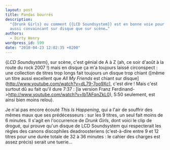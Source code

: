 ```yaml
---
layout: post
title: Pandas bourrés
description:
  "{Drunk Girls} ou comment {{LCD Soundsystem}} est en bonne voie pour être
  aussi convaincant sur disque que sur scène…"
authors:
  - Dirty Henry
wordpress_id: 599
date: "2010-04-23 12:02:35 +0200"
---
```


{_LCD Soundsystem_}, sur scène, c'est génial de A à Z (ah, ce soir d'août à la
route du rock 2007 !) mais en disque ça m'a toujours laissé circonspect : une
collection de titres trop longs fait toujours un disque trop chiant ([même un
titre aussi excellent que *All My Friends* est chiant sur
disque](http://www.youtube.com/watch?v=dL79-7oo9Xc], c'est dire ! Mais c'est
surtout dû au fait qu'il dure 7:37 : [la version Franz
Ferdinand->http://www.youtube.com/watch?v=IbTAFqnZkL0), 5:50 seulement, est
ainsi bien moins relou).

Je n'ai pas encore écouté _This Is Happening_, qui a l'air de souffrir des mêmes
maux que ses prédécesseurs : sur les 9 titres, un seul fait moins de 6 minutes.
Il s'agit en l'occurrence de _Drunk Girls_, dont voici le clip de drogué, qui
prouve qu'un disque de LCD Soundsystem qui respecterait les règles des canons
discophiles deadroosteriens (c'est-à-dire entre 9 et 12 titres pour une durée
totale de 32 à 36 minutes : le cahier des charges est assez précis) serait une
tuerie…

<object width="500" height="340"><param name="movie" value="http://www.youtube.com/v/qdRaf3-OEh4&hl=fr_FR&fs=1&"></param><param name="allowFullScreen" value="true"></param><param name="allowscriptaccess" value="always"></param><embed src="http://www.youtube.com/v/qdRaf3-OEh4&hl=fr_FR&fs=1&" type="application/x-shockwave-flash" allowscriptaccess="always" allowfullscreen="true" width="500" height="340"></embed></object>
